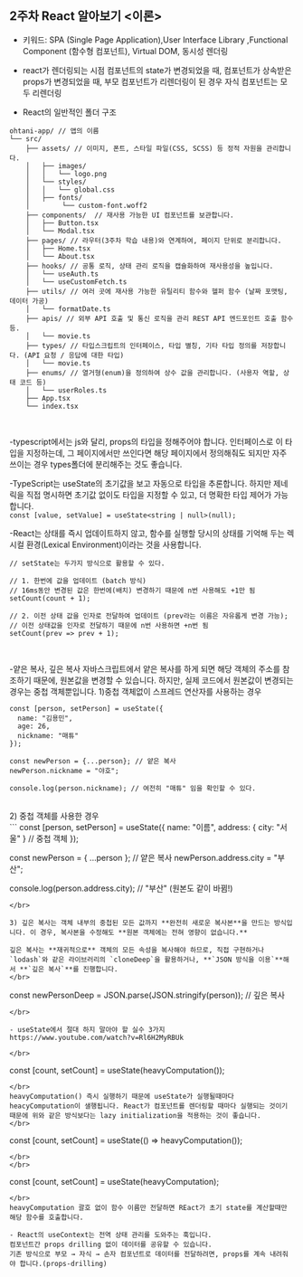 ## 2주차 React 알아보기 <이론>
- 키워드: 
SPA (Single Page Application),User Interface Library ,Functional Component (함수형 컴포넌트), Virtual DOM, 동시성 렌더링

- react가 렌더링되는 시점
컴포넌트의 state가 변경되었을 때,
컴포넌트가 상속받은 props가 변경되었을 때,
부모 컴포넌트가 리렌더링이 된 경우 자식 컴포넌트는 모두 리렌더링

- React의 일반적인 폴더 구조 </br>
```
ohtani-app/ // 앱의 이름
└── src/
    ├── assets/ // 이미지, 폰트, 스타일 파일(CSS, SCSS) 등 정적 자원을 관리합니다.
    │   ├── images/
    │   │   └── logo.png
    │   └── styles/
    │   │   └── global.css
    │   ├── fonts/
    │        └── custom-font.woff2
    ├── components/  // 재사용 가능한 UI 컴포넌트를 보관합니다. 
    │   ├── Button.tsx
    │   └── Modal.tsx
    ├── pages/ // 라우터(3주차 학습 내용)와 연계하여, 페이지 단위로 분리합니다.
    │   ├── Home.tsx
    │   └── About.tsx
    ├── hooks/ // 공통 로직, 상태 관리 로직을 캡슐화하여 재사용성을 높입니다.
    │   └── useAuth.ts
    │   └── useCustomFetch.ts
    ├── utils/ // 여러 곳에 재사용 가능한 유틸리티 함수와 헬퍼 함수 (날짜 포맷팅, 데이터 가공)
    │   └── formatDate.ts
    ├── apis/ // 외부 API 호출 및 통신 로직을 관리 REST API 엔드포인트 호출 함수 등.
    │   └── movie.ts
    ├── types/ // 타입스크립트의 인터페이스, 타입 별칭, 기타 타입 정의를 저장합니다. (API 요청 / 응답에 대한 타입)
    │   └── movie.ts
    ├── enums/ // 열거형(enum)을 정의하여 상수 값을 관리합니다. (사용자 역할, 상태 코드 등)
    │   └── userRoles.ts
    ├── App.tsx
    └── index.tsx
```
</br>

-typescript에서는 js와 달리, props의 타입을 정해주어야 합니다.
인터페이스로 이 타입을 지정하는데, 그 페이지에서만 쓰인다면 해당 페이지에서 정의해줘도 되지만 자주 쓰이는 경우 types폴더에 분리해주는 것도 좋습니다.

-TypeScript는 useState의 초기값을 보고 자동으로 타입을 추론합니다.
하지만 제네릭을 직접 명시하면 초기값 없이도 타입을 지정할 수 있고, 더 명확한 타입 제어가 가능합니다.</br>
```const [value, setValue] = useState<string | null>(null);```
</br>

-React는 상태를 즉시 업데이트하지 않고, 함수를 실행할 당시의 상태를 기억해 두는 렉시컬 환경(Lexical Environment)이라는 것을 사용합니다. 

```</br>
// setState는 두가지 방식으로 활용할 수 있다.

// 1. 한번에 값을 업데이트 (batch 방식)
// 16ms동안 변경된 값은 한번에(배치) 변경하기 때문에 n번 사용해도 +1만 됨
setCount(count + 1);

// 2. 이전 상태 값을 인자로 전달하여 업데이트 (prev라는 이름은 자유롭게 변경 가능);
// 이전 상태값을 인자로 전달하기 때문에 n번 사용하면 +n번 됨
setCount(prev => prev + 1);
```
</br>

-얕은 복사, 깊은 복사
자바스크립트에서 얕은 복사를 하게 되면 해당 객체의 주소를 참조하기 때문에, 원본값을 변경할 수 있습니다. 하지만, 실제 코드에서 원본값이 변경되는 경우는 중첩 객체뿐입니다.
1)중첩 객체없이 스프레드 연산자를 사용하는 경우</br>
```
const [person, setPerson] = useState({
  name: "김용민",
  age: 26,
  nickname: "매튜"
});

const newPerson = {...person}; // 얕은 복사
newPerson.nickname = "야호";

console.log(person.nickname); // 여전히 "매튜" 임을 확인할 수 있다.
```
</br>
2) 중첩 객체를 사용한 경우
</br>
```
const [person, setPerson] = useState({
  name: "이름",
  address: { city: "서울" } // 중첩 객체
});

const newPerson = { ...person }; // 얕은 복사
newPerson.address.city = "부산";

console.log(person.address.city); // "부산" (원본도 같이 바뀜!)
```
</br>

3) 깊은 복사는 객체 내부의 중첩된 모든 값까지 **완전히 새로운 복사본**을 만드는 방식입니다. 이 경우, 복사본을 수정해도 **원본 객체에는 전혀 영향이 없습니다.**

깊은 복사는 **재귀적으로** 객체의 모든 속성을 복사해야 하므로, 직접 구현하거나 `lodash`와 같은 라이브러리의 `cloneDeep`을 활용하거나, **`JSON 방식을 이용`**해서 **`깊은 복사`**를 진행합니다.
</br>
```
const newPersonDeep = JSON.parse(JSON.stringify(person)); // 깊은 복사
```
</br>

- useState에서 절대 하지 말아야 할 실수 3가지
https://www.youtube.com/watch?v=Rl6H2MyRBUk

</br>
```
const [count, setCount] = useState(heavyComputation());
```
</br>
heavyComputation() 즉시 실행하기 때문에 useState가 실행될때마다 heacyComputation이 샐행됩니다. React가 컴포넌트를 렌더링할 때마다 실행되는 것이기 때문에 위와 같은 방식보다는 lazy initialization을 적용하는 것이 좋습니다.
</br>
```
const [count, setCount] = useState(() => heavyComputation());
```
</br>
</br>
```
const [count, setCount] = useState(heavyComputation);
```
</br>
heavyComputation 괄호 없이 함수 이름만 전달하면 REact가 초기 state를 계산할때만 해당 함수를 호출합니다. 

- React의 useContext는 전역 상태 관리를 도와주는 훅입니다.
컴포넌트간 props drilling 없이 데이터를 공유할 수 있습니다.
기존 방식으로 부모 → 자식 → 손자 컴포넌트로 데이터를 전달하려면, props를 계속 내려줘야 합니다.(props-drilling)